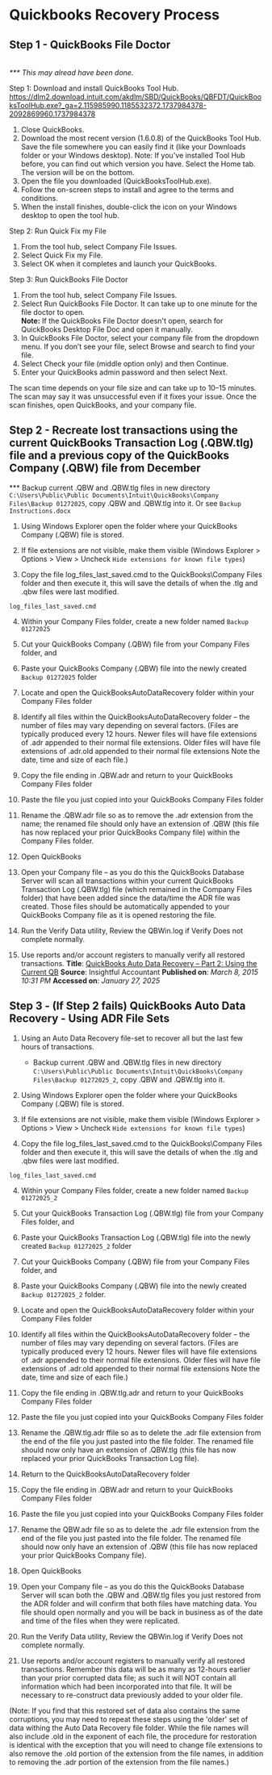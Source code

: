 # Quickbooks Recovery Process

<!-- ## Step 1 - Repair your company file using the Rebuild Data tool
<br><i>*** This may alread have been done.</i></br>
* The Rebuild Data tool is built-in to QuickBooks Desktop and automatically fixes minor company file data issues.

1) Go to the File menu, then hover over Utilities and select Rebuild Data.
2) On the QuickBooks Information window, select OK. Follow the onscreen steps to save a backup.
3) Let the tool repair your file. It may take some time. QuickBooks may seem stuck, but as long as you can move your mouse, the tool is working.
4) When the tool finishes, select OK.
5) Go to the File menu. Then hover over Utilities and select Verify Data.
6) Let the tool check your file for data issues.
7) If QuickBooks doesn't find any problems, select OK. You can keep using your company file. You don't have any data damage.

If QuickBooks finds an issue with your company file, select Rebuild Now. -->
## Step 1 - QuickBooks File Doctor
<br><i>*** This may alread have been done.</i></br>

Step 1: Download and install QuickBooks Tool Hub. https://dlm2.download.intuit.com/akdlm/SBD/QuickBooks/QBFDT/QuickBooksToolHub.exe?_ga=2.115985990.1185532372.1737984378-2092869960.1737984378

1) Close QuickBooks.
2) Download the most recent version (1.6.0.8) of the QuickBooks Tool Hub. Save the file somewhere you can easily find it (like your Downloads folder or your Windows desktop). Note: If you've installed Tool Hub before, you can find out which version you have. Select the Home tab. The version will be on the bottom.
3) Open the file you downloaded (QuickBooksToolHub.exe).
4) Follow the on-screen steps to install and agree to the terms and conditions.
5) When the install finishes, double-click the icon on your Windows desktop to open the tool hub.

Step 2: Run Quick Fix my File
1) From the tool hub, select Company File Issues.
2) Select Quick Fix my File.
3) Select OK when it completes and launch your QuickBooks.

Step 3: Run QuickBooks File Doctor
1) From the tool hub, select Company File Issues.
2) Select Run QuickBooks File Doctor. It can take up to one minute for the file doctor to open.
<br><strong>Note:</strong> If the QuickBooks File Doctor doesn't open, search for QuickBooks Desktop File Doc and open it manually.
3) In QuickBooks File Doctor, select your company file from the dropdown menu. If you don’t see your file, select Browse and search to find your file.
4) Select Check your file (middle option only) and then Continue.
5) Enter your QuickBooks admin password and then select Next.

The scan time depends on your file size and can take up to 10–15 minutes. The scan may say it was unsuccessful even if it fixes your issue. Once the scan finishes, open QuickBooks, and your company file.

## Step 2 - Recreate lost transactions using the current QuickBooks Transaction Log (.QBW.tlg) file and a previous copy of the QuickBooks Company (.QBW) file from December

*** Backup current .QBW and .QBW.tlg files in new directory `C:\Users\Public\Public Documents\Intuit\QuickBooks\Company Files\Backup 01272025`, copy .QBW and .QBW.tlg into it. Or see `Backup Instructions.docx`

1) Using Windows Explorer open the folder where your QuickBooks Company (.QBW) file is stored.
<!-- ![Local Image](image1.png "Image 1") -->

2) If file extensions are not visible, make them visible (Windows Explorer > Options > View > Uncheck `Hide extensions for known file types`)

3) Copy the file log_files_last_saved.cmd to the QuickBooks\Company Files folder and then execute it, this will save the details of when the .tlg and .qbw files were last modified.
```
log_files_last_saved.cmd
```

4) Within your Company Files folder, create a new folder named `Backup 01272025`

5) Cut your QuickBooks Company (.QBW) file from your Company Files folder, and

6) Paste your QuickBooks Company (.QBW) file into the newly created `Backup 01272025` folder

7) Locate and open the QuickBooksAutoDataRecovery folder within your Company Files folder

8) Identify all files within the QuickBooksAutoDataRecovery folder – the number of files may vary depending on several factors. (Files are typically produced every 12 hours. Newer files will have file extensions of .adr appended to their normal file extensions.  Older files will have file extensions of .adr.old appended to their normal file extensions  Note the date, time and size of each file.)
<!-- ![Local Image](image2.png "Image 2") -->

9) Copy the file ending in .QBW.adr and return to your QuickBooks Company Files folder

10) Paste the file you just copied into your QuickBooks Company Files folder

11) Rename the .QBW.adr file so as to remove the .adr extension from the name; the renamed file should only have an extension of .QBW (this file has now replaced your prior QuickBooks Company file) within the Company Files folder.
<!-- ![Local Image](image3.png "Image 3") -->
12) Open QuickBooks

13) Open your Company file – as you do this the QuickBooks Database Server will scan all transactions within your current QuickBooks Transaction Log (.QBW.tlg) file (which remained in the Company Files folder) that have been added since the data/time the ADR file was created. Those files should be automatically appended to your QuickBooks Company file as it is opened restoring the file.

14) Run the Verify Data utility, Review the QBWin.log if Verify Does not complete normally.

15) Use reports and/or account registers to manually verify all restored transactions.
**Title**: [QuickBooks Auto Data Recovery – Part 2: Using the Current QB](https://insightfulaccountant.com/accounting-tech/general-ledger/quickbooks-auto-data-recovery-%E2%80%93-part-2%3A-using-the-current-qb/)
**Source**: Insightful Accountant
**Published on**: *March 8, 2015 10:31 PM*
**Accessed on**: *January 27, 2025*

## Step 3 - (If Step 2 fails) QuickBooks Auto Data Recovery - Using ADR File Sets
1) Using an Auto Data Recovery file-set to recover all but the last few hours of transactions.
    * Backup current .QBW and .QBW.tlg files in new directory `C:\Users\Public\Public Documents\Intuit\QuickBooks\Company Files\Backup 01272025_2`, copy .QBW and .QBW.tlg into it.
1) Using Windows Explorer open the folder where your QuickBooks Company (.QBW) file is stored.

2) If file extensions are not visible, make them visible (Windows Explorer > Options > View > Uncheck `Hide extensions for known file types`)

3) Copy the file log_files_last_saved.cmd to the QuickBooks\Company Files folder and then execute it, this will save the details of when the .tlg and .qbw files were last modified.
```
log_files_last_saved.cmd
```

4) Within your Company Files folder, create a new folder named `Backup 01272025_2`

5) Cut your QuickBooks Transaction Log (.QBW.tlg) file from your Company Files folder, and

6) Paste your QuickBooks Transaction Log (.QBW.tlg) file into the newly created `Backup 01272025_2` folder

7) Cut your QuickBooks Company (.QBW) file from your Company Files folder, and

8) Paste your QuickBooks Company (.QBW) file into the newly created `Backup 01272025_2` folder.

9) Locate and open the QuickBooksAutoDataRecovery folder within your Company Files folder

10) Identify all files within the QuickBooksAutoDataRecovery folder – the number of files may vary depending on several factors. (Files are typically produced every 12 hours. Newer files will have file extensions of .adr appended to their normal file extensions.  Older files will have file extensions of .adr.old appended to their normal file extensions  Note the date, time and size of each file.)

11) Copy the file ending in .QBW.tlg.adr and return to your QuickBooks Company Files folder

12) Paste the file you just copied into your QuickBooks Company Files folder

13) Rename the .QBW.tlg.adr ffile so as to delete the .adr file extension from the end of the file you just pasted into the file folder. The renamed file should now only have an extension of .QBW.tlg (this file has now replaced your prior QuickBooks Transaction Log file).

13) Return to the QuickBooksAutoDataRecovery folder

14) Copy the file ending in .QBW.adr and return to your QuickBooks Company Files folder

15) Paste the file you just copied into your QuickBooks Company Files folder

16) Rename the QBW.adr file so as to delete the .adr file extension from the end of the file you just pasted into the file folder. The renamed file should now only have an extension of .QBW (this file has now replaced your prior QuickBooks Company file).

17) Open QuickBooks

18) Open your Company file – as you do this the QuickBooks Database Server will scan both the .QBW and .QBW.tlg files you just restored from the ADR folder and will confirm that both files have matching data. You file should open normally and you will be back in business as of the date and time of the files when they were replicated.

19) Run the Verify Data utility, Review the QBWin.log if Verify Does not complete normally.

20) Use reports and/or account registers to manually verify all restored transactions. Remember this data will be as many as 12-hours earlier than your prior corrupted data file; as such it will NOT contain all information which had been incorporated into that file.  It will be necessary to re-construct data previously added to your older file.

(Note: If you find that this restored set of data also contains the same corruptions, you may need to repeat these steps using the 'older' set of data withing the Auto Data Recovery file folder.  While the file names will also include .old in the exponent of each file, the procedure for restoration is identical with the exception that you will need to change file extensions to also remove the .old portion of the extension from the file names, in addition to removing the .adr portion of the extension from the file names.)

<!-- ## Step 5 - (If Steps 2 and 3 fail) Use Stellar Repair
* https://cloud.stellarinfo.com/StellarRepairforQuickBooksSoftware-A.exe?_ga=2.119774792.1355178001.1737990812-442019885.1737990812 -->
